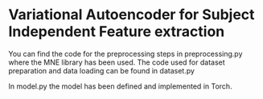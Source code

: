 # Variational Autoencoder for Subject Independent Feature extraction


You can find the code for the preprocessing steps in preprocessing.py where the MNE library has been used. The code used for dataset preparation and data loading can be found in dataset.py

In model.py the model has been defined and implemented in Torch. 

